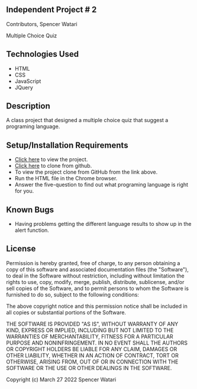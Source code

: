 ## Independent Project # 2

Contributors, Spencer Watari

Multiple Choice Quiz

## Technologies Used

* HTML
* CSS
* JavaScript
* JQuery

## Description

A class project that designed a multiple choice quiz that suggest a programing language.


## Setup/Installation Requirements

* [Click here](https://swatari129.github.io/IP-2/IP-2.html) to view the project.
* [Click here](https://github.com/SWatari129/IP-2) to clone from github.
* To view the project clone from GitHub from the link above. 
* Run the HTML file in the Chrome browser. 
* Answer the five-question to find out what programing language is right for you.



## Known Bugs

* Having problems getting the different language results to show up in the alert function.

## License

Permission is hereby granted, free of charge, to any person obtaining a copy
of this software and associated documentation files (the "Software"), to deal
in the Software without restriction, including without limitation the rights
to use, copy, modify, merge, publish, distribute, sublicense, and/or sell
copies of the Software, and to permit persons to whom the Software is
furnished to do so, subject to the following conditions:

The above copyright notice and this permission notice shall be included in all
copies or substantial portions of the Software.

THE SOFTWARE IS PROVIDED "AS IS", WITHOUT WARRANTY OF ANY KIND, EXPRESS OR
IMPLIED, INCLUDING BUT NOT LIMITED TO THE WARRANTIES OF MERCHANTABILITY,
FITNESS FOR A PARTICULAR PURPOSE AND NONINFRINGEMENT. IN NO EVENT SHALL THE
AUTHORS OR COPYRIGHT HOLDERS BE LIABLE FOR ANY CLAIM, DAMAGES OR OTHER
LIABILITY, WHETHER IN AN ACTION OF CONTRACT, TORT OR OTHERWISE, ARISING FROM,
OUT OF OR IN CONNECTION WITH THE SOFTWARE OR THE USE OR OTHER DEALINGS IN THE
SOFTWARE.

Copyright (c) March 27 2022 Spencer Watari